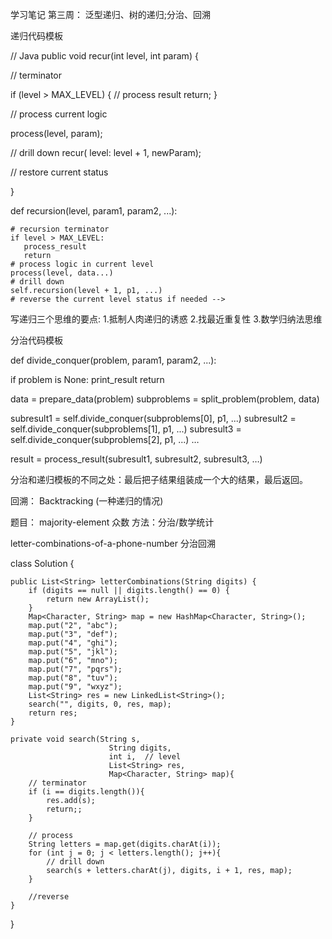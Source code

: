 学习笔记
第三周： 泛型递归、树的递归;分治、回溯

递归代码模板

// Java
public void recur(int level, int param) {

  // terminator

  if (level > MAX_LEVEL) {
    // process result
    return;
  }

  // process current logic

  process(level, param);

  // drill down
  recur( level: level + 1, newParam);

  // restore current status

}


def recursion(level, param1, param2, ...):

    # recursion terminator
    if level > MAX_LEVEL:
	   process_result
	   return
    # process logic in current level
    process(level, data...)
    # drill down
    self.recursion(level + 1, p1, ...)
    # reverse the current level status if needed -->


写递归三个思维的要点:
1.抵制人肉递归的诱惑
2.找最近重复性
3.数学归纳法思维

分治代码模板


def divide_conquer(problem, param1, param2, ...):

  <!-- # recursion terminator -->
  if problem is None:
	print_result
	return
  <!-- # prepare data -->
  data = prepare_data(problem)
  subproblems = split_problem(problem, data)
  <!-- # conquer subproblems -->
  subresult1 = self.divide_conquer(subproblems[0], p1, ...)
  subresult2 = self.divide_conquer(subproblems[1], p1, ...)
  subresult3 = self.divide_conquer(subproblems[2], p1, ...)
  …
  <!-- # process and generate the final result -->
  result = process_result(subresult1, subresult2, subresult3, …)

  <!-- # revert the current level states -->

分治和递归模板的不同之处：最后把子结果组装成一个大的结果，最后返回。

回溯：
Backtracking
(一种递归的情况)


题目：
majority-element
众数
方法：分治/数学统计

letter-combinations-of-a-phone-number
分治回溯

class Solution {

    public List<String> letterCombinations(String digits) {
        if (digits == null || digits.length() == 0) {
            return new ArrayList();
        }
        Map<Character, String> map = new HashMap<Character, String>();
        map.put("2", "abc");
        map.put("3", "def");
        map.put("4", "ghi");
        map.put("5", "jkl");
        map.put("6", "mno");
        map.put("7", "pqrs");
        map.put("8", "tuv");
        map.put("9", "wxyz");
        List<String> res = new LinkedList<String>();
        search("", digits, 0, res, map);
        return res;
    }

    private void search(String s,
                          String digits,
                          int i,  // level
                          List<String> res,
                          Map<Character, String> map){
        // terminator
        if (i == digits.length()){
            res.add(s);
            return;;
        }

        // process
        String letters = map.get(digits.charAt(i));
        for (int j = 0; j < letters.length(); j++){
            // drill down
            search(s + letters.charAt(j), digits, i + 1, res, map);
        }

        //reverse
    }
}


